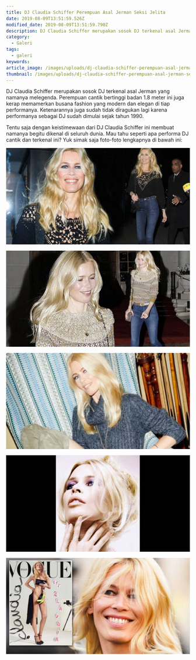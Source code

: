 ```yaml
---
title: DJ Claudia Schiffer Perempuan Asal Jerman Seksi Jelita
date: 2019-08-09T13:51:59.526Z
modified_date: 2019-08-09T13:51:59.790Z
description: DJ Claudia Schiffer merupakan sosok DJ terkenal asal Jerman yang namanya melegenda. Perempuan cantik bertinggi badan 1.8 meter ini juga kerap memamerkan.
category:
  - Galeri
tags:
  - galeri
keywords:
article_image: /images/uploads/dj-claudia-schiffer-perempuan-asal-jerman-seksi-jelita-5.jpg
thumbnail: /images/uploads/dj-claudia-schiffer-perempuan-asal-jerman-seksi-jelita-4-004.jpg
---
```

DJ Claudia Schiffer merupakan sosok DJ terkenal asal Jerman yang namanya melegenda. Perempuan cantik bertinggi badan 1.8 meter ini juga kerap memamerkan busana fashion yang modern dan elegan di tiap performanya. Ketenarannya juga sudah tidak diragukan lagi karena performanya sebagai DJ sudah dimulai sejak tahun 1990.

Tentu saja dengan keistimewaan dari DJ Claudia Schiffer ini membuat namanya begitu dikenal di seluruh dunia. Mau tahu seperti apa performa DJ cantik dan terkenal ini? Yuk simak saja foto-foto lengkapnya di bawah ini:

![DJ Claudia Schiffer Perempuan Asal Jerman Seksi Jelita](/images/uploads/dj-claudia-schiffer-perempuan-asal-jerman-seksi-jelita-5.jpg)

![DJ Claudia Schiffer Perempuan Asal Jerman Seksi Jelita](/images/uploads/dj-claudia-schiffer-perempuan-asal-jerman-seksi-jelita-4.jpg)

![DJ Claudia Schiffer Perempuan Asal Jerman Seksi Jelita](/images/uploads/dj-claudia-schiffer-perempuan-asal-jerman-seksi-jelita-3.jpg)

![DJ Claudia Schiffer Perempuan Asal Jerman Seksi Jelita](/images/uploads/dj-claudia-schiffer-perempuan-asal-jerman-seksi-jelita-2.jpg)

![DJ Claudia Schiffer Perempuan Asal Jerman Seksi Jelita](/images/uploads/dj-claudia-schiffer-perempuan-asal-jerman-seksi-jelita-1.jpg)
